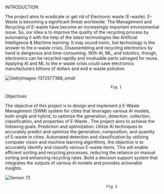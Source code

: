 INTRODUCTION

The project aims to eradicate or get rid of Electronic waste (E-waste). E-Waste is becoming a significant threat worldwide. The Management and Recycling of E-waste have become an increasingly important environmental issue. So, our Idea is to improve the quality of the recycling process by automating it with the help of the latest technologies like Artificial Intelligence & Machine learning. It may sound ironic, but technology is the answer to the e-waste crisis. Disassembling and recycling electronics by hand is dangerous and time-consuming. With AI, ML, and robotics, though, electronics can be recycled rapidly and invaluable parts salvaged for reuse. Applying AI and ML to the e-waste crisis could save electronics manufacturers billions of dollars and end e-waste pollution.


![GettyImages-1372577388_small](https://github.com/astonsam3/Ewaste/assets/129243726/faa20d48-2293-4377-ac07-0b2096d60731)

                                                    Fig 1
 Objectives

The objective of this project is to design and implement a E-Waste Management (SWM) system for cities that leverages various AI models, both single and hybrid, to optimize the generation, detection, collection, classification, and properties of E-Waste . The project aims to achieve the following goals. Prediction and optimization: Utilize AI techniques to accurately predict and optimize the generation, composition, and quantity of E-waste in cities.  Automated detection and classification by utilizing computer vision and machine learning algorithms, the objective is to accurately identify and classify various E-waste items. This will enable efficient sorting and recycling processes, reducing the reliance on manual sorting and enhancing recycling rates. Build a decision support system that integrates the outputs of various AI models and provides actionable insights.


![Sensor (1)](https://github.com/astonsam3/Ewaste/assets/129243726/f6c76fb8-a4c5-4be9-a059-fdb78dbc4522)

                                                  Fig 2






